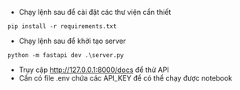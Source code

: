 - Chạy lệnh sau để cài đặt các thư viện cần thiết
```
pip install -r requirements.txt
```
- Chạy lệnh sau để khởi tạo server
```
python -m fastapi dev .\server.py
```
- Trụy cập http://127.0.0.1:8000/docs để thử API
- Cần có file .env chứa các API_KEY để có thể chạy được notebook